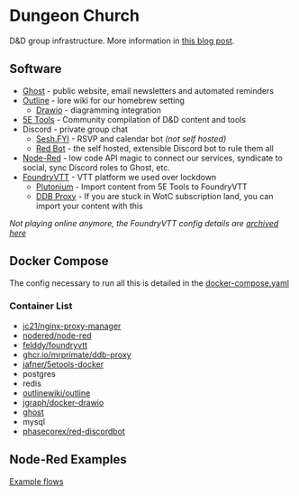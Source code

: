 # Dungeon Church
D&D group infrastructure. More information in [this blog post](https://www.dungeon.church/dungeon-church-software-stack).

## Software
- [Ghost](https://ghost.org/) - public website, email newsletters and automated reminders
- [Outline](https://www.getoutline.com/) - lore wiki for our homebrew setting
    - [Drawio](https://github.com/jgraph/docker-drawio) - diagramming integration
- [5E Tools](https://github.com/Jafner/5etools-docker) - Community compilation of D&D content and tools
- Discord - private group chat
    - [Sesh.FYI](https://sesh.fyi/) - RSVP and calendar bot *(not self hosted)*
    - [Red Bot](https://github.com/Cog-Creators/Red-DiscordBot) - the self hosted, extensible Discord bot to rule them all
- [Node-Red](https://nodered.org/) - low code API magic to connect our services, syndicate to social, sync Discord roles to Ghost, etc.
- [FoundryVTT](https://foundryvtt.com/) - VTT platform we used over lockdown
    - [Plutonium](https://5e.tools/plutonium.html) - Import content from 5E Tools to FoundryVTT
    - [DDB Proxy](https://github.com/MrPrimate/ddb-proxy) - If you are stuck in WotC subscription land, you can import your content with this

*Not playing online anymore, the FoundryVTT config details are [archived here](/archive/foundryvtt-v10-old/README.md)*

## Docker Compose
The config necessary to run all this is detailed in the <a href=/docker-compose.yaml>docker-compose.yaml</a>
### Container List
- [jc21/nginx-proxy-manager](https://github.com/NginxProxyManager/nginx-proxy-manager)
- [nodered/node-red](https://nodered.org/docs/getting-started/docker)
- [felddy/foundryvtt](https://github.com/felddy/foundryvtt-docker)
- [ghcr.io/mrprimate/ddb-proxy](https://github.com/MrPrimate/ddb-proxy)
- [jafner/5etools-docker](https://github.com/Jafner/5etools-docker)
- postgres
- redis
- [outlinewiki/outline](https://github.com/outline/outline)
- [jgraph/docker-drawio](https://github.com/jgraph/docker-drawio)
- [ghost](https://github.com/TryGhost/Ghost)
- mysql
- [phasecorex/red-discordbot](https://github.com/PhasecoreX/docker-red-discordbot)

## Node-Red Examples
<a href=/node-red-examples/README.md>Example flows</a>

